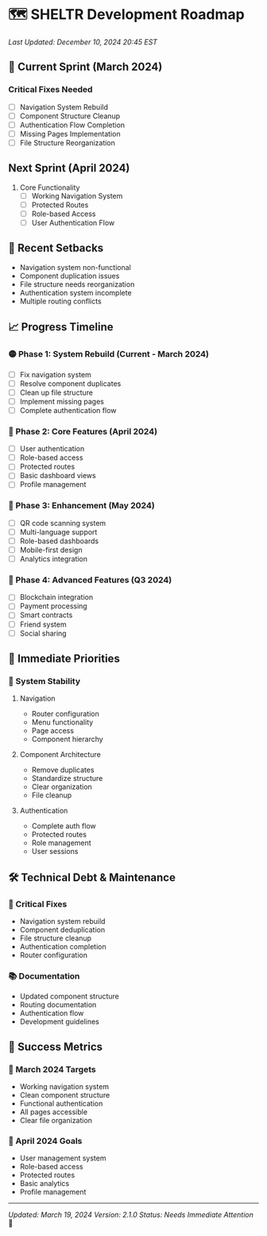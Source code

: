 # 🗺️ SHELTR Development Roadmap
*Last Updated: December 10, 2024 20:45 EST*

## 🚨 Current Sprint (March 2024)
### Critical Fixes Needed
- [ ] Navigation System Rebuild
- [ ] Component Structure Cleanup
- [ ] Authentication Flow Completion
- [ ] Missing Pages Implementation
- [ ] File Structure Reorganization

## Next Sprint (April 2024)
1. Core Functionality
   - [ ] Working Navigation System
   - [ ] Protected Routes
   - [ ] Role-based Access
   - [ ] User Authentication Flow

## 🎯 Recent Setbacks
- Navigation system non-functional
- Component duplication issues
- File structure needs reorganization
- Authentication system incomplete
- Multiple routing conflicts

## 📈 Progress Timeline

### 🟡 Phase 1: System Rebuild (Current - March 2024)
- [ ] Fix navigation system
- [ ] Resolve component duplicates
- [ ] Clean up file structure
- [ ] Implement missing pages
- [ ] Complete authentication flow

### 🔲 Phase 2: Core Features (April 2024)
- [ ] User authentication
- [ ] Role-based access
- [ ] Protected routes
- [ ] Basic dashboard views
- [ ] Profile management

### 🔲 Phase 3: Enhancement (May 2024)
- [ ] QR code scanning system
- [ ] Multi-language support
- [ ] Role-based dashboards
- [ ] Mobile-first design
- [ ] Analytics integration

### 🔲 Phase 4: Advanced Features (Q3 2024)
- [ ] Blockchain integration
- [ ] Payment processing
- [ ] Smart contracts
- [ ] Friend system
- [ ] Social sharing

## 🎯 Immediate Priorities

### 🚨 System Stability
1. Navigation
   - Router configuration
   - Menu functionality
   - Page access
   - Component hierarchy

2. Component Architecture
   - Remove duplicates
   - Standardize structure
   - Clear organization
   - File cleanup

3. Authentication
   - Complete auth flow
   - Protected routes
   - Role management
   - User sessions

## 🛠️ Technical Debt & Maintenance

### 🔧 Critical Fixes
- Navigation system rebuild
- Component deduplication
- File structure cleanup
- Authentication completion
- Router configuration

### 📚 Documentation
- Updated component structure
- Routing documentation
- Authentication flow
- Development guidelines

## 🎯 Success Metrics

### 🎯 March 2024 Targets
- Working navigation system
- Clean component structure
- Functional authentication
- All pages accessible
- Clear file organization

### 🌟 April 2024 Goals
- User management system
- Role-based access
- Protected routes
- Basic analytics
- Profile management

---
*Updated: March 19, 2024*
*Version: 2.1.0*
*Status: Needs Immediate Attention* 🚨